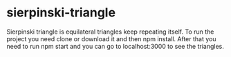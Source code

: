 # sierpinski-triangle

Sierpinski triangle is equilateral triangles keep repeating itself. 
To run the project you need clone or download it and then npm install. After that you need to run npm start and you can go to localhost:3000 to see the triangles.
